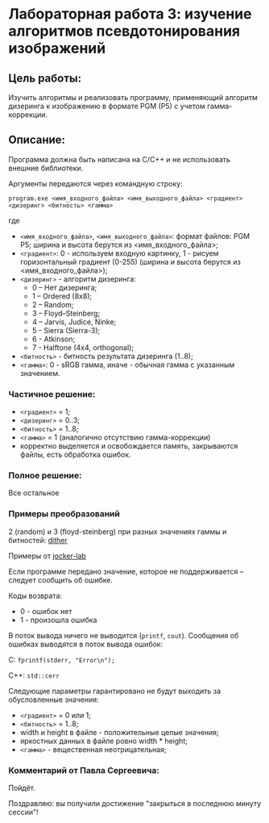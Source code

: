 # **Лабораторная работа 3:** изучение алгоритмов псевдотонирования изображений

## **Цель работы:**
Изучить алгоритмы и реализовать программу, применяющий алгоритм дизеринга к изображению в формате PGM (P5) с учетом гамма-коррекции.

## **Описание:**
Программа должна быть написана на C/C++ и не использовать внешние библиотеки.

Аргументы передаются через командную строку:

`program.exe <имя_входного_файла> <имя_выходного_файла> <градиент> <дизеринг> <битность> <гамма>`

где
* `<имя_входного_файла>`, `<имя_выходного_файла>`: формат файлов: PGM P5; ширина и высота берутся из <имя_входного_файла>;
* `<градиент>`: 0 - используем входную картинку, 1 - рисуем горизонтальный градиент (0-255) (ширина и высота берутся из <имя_входного_файла>);
* `<дизеринг>` - алгоритм дизеринга:
    * 0 – Нет дизеринга;
    * 1 – Ordered (8x8);
    * 2 – Random;
    * 3 – Floyd–Steinberg;
    * 4 – Jarvis, Judice, Ninke;
    * 5 - Sierra (Sierra-3);
    * 6 - Atkinson;
    * 7 - Halftone (4x4, orthogonal);
* `<битность>` - битность результата дизеринга (1..8);
* `<гамма>`: 0 - sRGB гамма, иначе - обычная гамма с указанным значением.

### Частичное решение:
* `<градиент>` = 1;
* `<дизеринг>` = 0..3;
* `<битность>` = 1..8;
* `<гамма>` = 1 (аналогично отсутствию гамма-коррекции)
* корректно выделяется и освобождается память, закрываются файлы, есть обработка ошибок.

### Полное решение:
Bсе остальное

### Примеры преобразований
2 (random) и 3 (floyd-steinberg) при разных значениях гаммы и битностей: [dither](https://drive.google.com/drive/u/0/folders/1W9LYSeSapdiuFvu2atWtaJ5YvWRLFiHX)

Примеры от [jocker-lab](https://drive.google.com/drive/folders/1lVlZtsnKQBcFegfw7X8ukz_TMMMGE4Rx?usp=sharing)

Если программе передано значение, которое не поддерживается – следует сообщить об ошибке.

Коды возврата:
* 0 - ошибок нет
* 1 - произошла ошибка

В поток вывода ничего не выводится (`printf`, `cout`).
Сообщения об ошибках выводятся в поток вывода ошибок:

С: `fprintf(stderr, "Error\n");`

C++: `std::cerr`

Следующие параметры гарантировано не будут выходить за обусловленные значения:
* `<градиент>` = 0 или 1;
* `<битность>` = 1..8;
* width и height в файле - положительные целые значения;
* яркостных данных в файле ровно width * height;
* `<гамма>` - вещественная неотрицательная;
### Комментарий от Павла Сергеевича:
Пойдёт.

Поздравляю: вы получили достижение "закрыться в последнюю минуту сессии"!